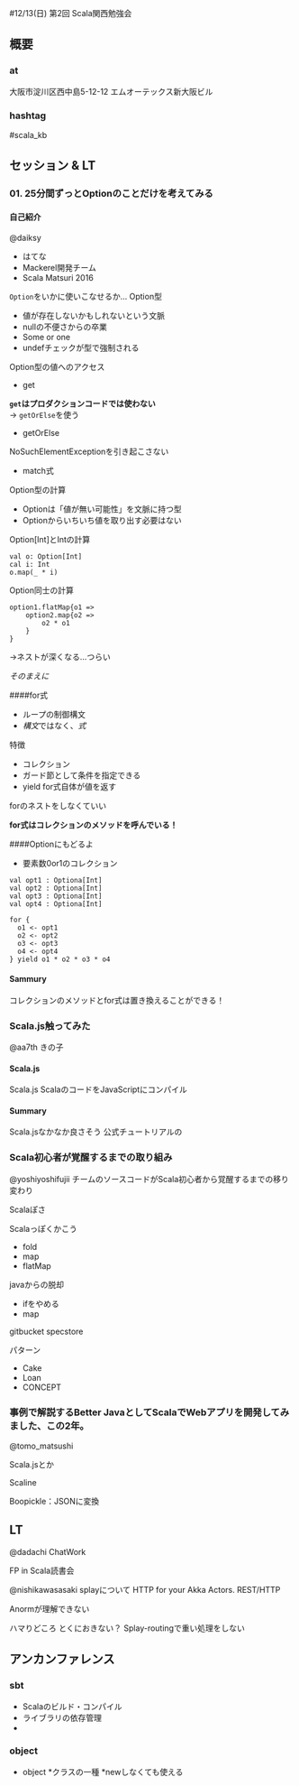#12/13(日) 第2回 Scala関西勉強会
## 概要
### at 
大阪市淀川区西中島5-12-12 エムオーテックス新大阪ビル
### hashtag 
 #scala_kb

## セッション & LT
### 01. 25分間ずっとOptionのことだけを考えてみる
#### 自己紹介
@daiksy    

* はてな
* Mackerel開発チーム
* Scala Matsuri 2016

`Option`をいかに使いこなせるか…
Option型
* 値が存在しないかもしれないという文脈
* nullの不便さからの卒業
* Some or one
* undefチェックが型で強制される

Option型の値へのアクセス
* get 

**`get`はプロダクションコードでは使わない**  
→ `getOrElse`を使う

* getOrElse

NoSuchElementExceptionを引き起こさない

* match式

Option型の計算

* Optionは「値が無い可能性」を文脈に持つ型
* Optionからいちいち値を取り出す必要はない

Option[Int]とIntの計算

```
val o: Option[Int]
cal i: Int
o.map(_ * i)
```

Option同士の計算

```
option1.flatMap{o1 => 
    option2.map{o2 => 
        o2 * o1 
    }
}
```

→ネストが深くなる…つらい

*そのまえに*

####for式

* ループの制御構文
* *構文*ではなく、*式*

特徴
   
* コレクション
* ガード節として条件を指定できる
* yield
for式自体が値を返す

forのネストをしなくていい

**for式はコレクションのメソッドを呼んでいる！**

####Optionにもどるよ

* 要素数0or1のコレクション

```
val opt1 : Optiona[Int]
val opt2 : Optiona[Int]
val opt3 : Optiona[Int]
val opt4 : Optiona[Int]

for {
  o1 <- opt1
  o2 <- opt2
  o3 <- opt3
  o4 <- opt4
} yield o1 * o2 * o3 * o4

```
#### Sammury
コレクションのメソッドとfor式は置き換えることができる！

### Scala.js触ってみた
@aa7th
きの子

#### Scala.js
Scala.js
ScalaのコードをJavaScriptにコンパイル

#### Summary
Scala.jsなかなか良さそう
公式チュートリアルの

### Scala初心者が覚醒するまでの取り組み
@yoshiyoshifujii
チームのソースコードがScala初心者から覚醒するまでの移り変わり

Scalaぽさ

Scalaっぽくかこう

* fold
* map
* flatMap

javaからの脱却
* ifをやめる
* map

gitbucket
specstore

パターン

* Cake
* Loan
* CONCEPT

### 事例で解説するBetter JavaとしてScalaでWebアプリを開発してみました、この2年。
@tomo_matsushi

Scala.jsとか

Scaline

Boopickle：JSONに変換



## LT
@dadachi
ChatWork

FP in Scala読書会

@nishikawasasaki
splayについて
HTTP for your Akka Actors.
REST/HTTP

Anormが理解できない

ハマりどころ
とくにおきない？
Splay-routingで重い処理をしない



## アンカンファレンス
### sbt

* Scalaのビルド・コンパイル
* ライブラリの依存管理
*

### object

* object
	*クラスの一種
	*newしなくても使える











